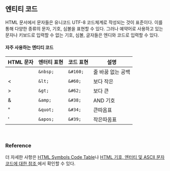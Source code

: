 ## 엔티티 코드
HTML 문서에서 문자들은 유니코드 UTF-8 코드체계로 작성되는 것이 표준이다. 이를 통해 다양한 종류의 문자, 기호, 심볼을 표현할 수 있다. 그러나 예약어로 사용하고 있는 문자나 키보드로 입력할 수 없는 기호, 심볼, 글자들은 엔디와 코드로 입력할 수 있다.


#### 자주 사용하는 엔티티 코드
| HTML 문자 | 엔터티 표현 | 코드 표현 | 설명 |
| --- | --- | --- | --- |
|  | `&nbsp;` | `&#160;` | 줄 바꿈 없는 공백 |
| < | `&lt;` | `&#60;` | 보다 작은 |
| > | `&gt;` | `&#62;` | 보다 큰 |
| & | `&amp;` | `&#38;` | AND 기호 |
| " | `&quot;` | `&#34;` | 큰따옴표 |
| ' | `&apos;` | `&#39;` | 작은따옴표 |

<br/>

### Reference
더 자세한 사항은 [HTML Symbols Code Table](http://cactus.io/resources/toolbox/html-symbol-codes)나 [HTML 기호, 엔터티 및 ASCII 문자 코드에 대한 참조
](https://www.toptal.com/designers/htmlarrows/)에서 확인할 수 있다.
